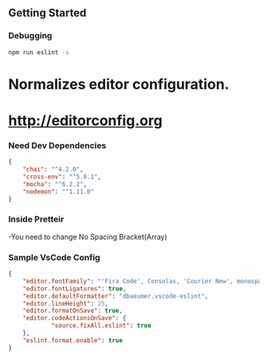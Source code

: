 ## Getting Started

### Debugging

```bash
npm run eslint -s
```

# Normalizes editor configuration.
# http://editorconfig.org


### Need Dev Dependencies 

```json
{
	"chai": "^4.2.0",
	"cross-env": "^5.0.1",
	"mocha": "^6.2.2",
	"nodemon": "^1.11.0"
}
```

### Inside Pretteir

-You need to change No Spacing Bracket(Array)

### Sample VsCode Config

```json
{
	"editor.fontFamily": "'Fira Code', Consolas, 'Courier New', monospace",
	"editor.fontLigatures": true,
	"editor.defaultFormatter": "dbaeumer.vscode-eslint",
	"editor.lineHeight": 25,
	"editor.formatOnSave": true,
	"editor.codeActionsOnSave": {
			"source.fixAll.eslint": true
	},
	"eslint.format.enable": true
}
```
